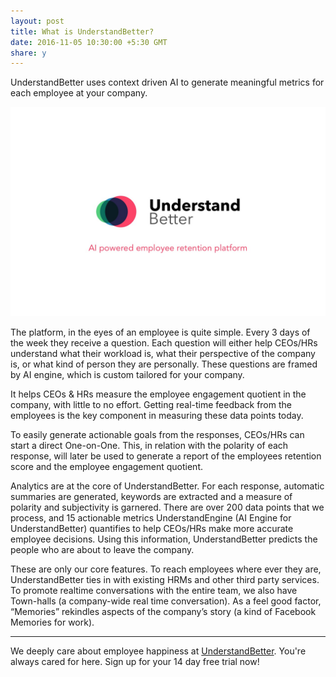 ```yaml
---
layout: post
title: What is UnderstandBetter?
date: 2016-11-05 10:30:00 +5:30 GMT
share: y
---
```


UnderstandBetter uses context driven AI to generate meaningful metrics for each employee at your company.

<!--break-->

<img src="/public/posts/2016-10-05/understandbetter.jpg" class="img" alt="UnderstandBetter Logo" />

The platform, in the eyes of an employee is quite simple. Every 3 days of the week they receive a question. Each question will either help CEOs/HRs understand what their workload is, what their perspective of the company is, or what kind of person they are personally. These questions are framed by AI engine, which is custom tailored for your company.

It helps CEOs & HRs measure the employee engagement quotient in the company, with little to no effort. Getting real-time feedback from the employees is the key component in measuring these data points today.

To easily generate actionable goals from the responses, CEOs/HRs can start a direct One-on-One. This, in relation with the polarity of each response, will later be used to generate a report of the employees retention score and the employee engagement quotient.

Analytics are at the core of UnderstandBetter. For each response, automatic summaries are generated, keywords are extracted and a measure of polarity and subjectivity is garnered. There are over 200 data points that we process, and 15 actionable metrics UnderstandEngine (AI Engine for UnderstandBetter) quantifies to help CEOs/HRs make more accurate employee decisions. Using this information, UnderstandBetter predicts the people who are about to leave the company.

These are only our core features. To reach employees where ever they are, UnderstandBetter ties in with existing HRMs and other third party services. To promote realtime conversations with the entire team, we also have Town-halls (a company-wide real time conversation). As a feel good factor, “Memories” rekindles aspects of the company’s story (a kind of Facebook Memories for work).

---
We deeply care about employee happiness at [UnderstandBetter](https://understandbetter.co). You're always cared for here. Sign up for your 14 day free trial now!
